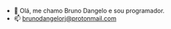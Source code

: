 - 👋 Olá, me chamo Bruno Dangelo e sou programador.
- 📫 brunodangelorj@protonmail.com 

<!---
dangelobruno/dangelobruno is a ✨ special ✨ repository because its `README.md` (this file) appears on your GitHub profile.
You can click the Preview link to take a look at your changes.
--->
